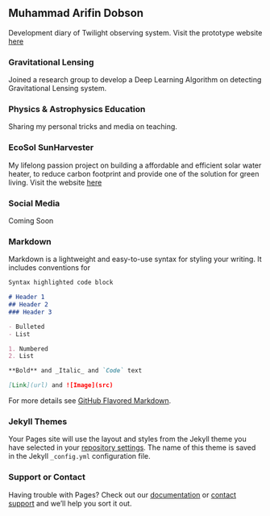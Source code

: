 ## Muhammad Arifin Dobson

Development diary of Twilight observing system. Visit the prototype website [here](http://twro.kabarlangit.com)

### Gravitational Lensing

Joined a research group to develop a Deep Learning Algorithm on detecting Gravitational Lensing system.

### Physics & Astrophysics Education

Sharing my personal tricks and media on teaching.

### EcoSol SunHarvester

My lifelong passion project on building a affordable and efficient solar water heater, to reduce carbon footprint and provide one of the solution for green living. Visit the website [here](https://ecosol.id)


### Social Media

Coming Soon


### Markdown

Markdown is a lightweight and easy-to-use syntax for styling your writing. It includes conventions for

```markdown
Syntax highlighted code block

# Header 1
## Header 2
### Header 3

- Bulleted
- List

1. Numbered
2. List

**Bold** and _Italic_ and `Code` text

[Link](url) and ![Image](src)
```

For more details see [GitHub Flavored Markdown](https://guides.github.com/features/mastering-markdown/).

### Jekyll Themes

Your Pages site will use the layout and styles from the Jekyll theme you have selected in your [repository settings](https://github.com/widobsono/widobsono.github.io/settings/pages). The name of this theme is saved in the Jekyll `_config.yml` configuration file.

### Support or Contact

Having trouble with Pages? Check out our [documentation](https://docs.github.com/categories/github-pages-basics/) or [contact support](https://support.github.com/contact) and we’ll help you sort it out.
